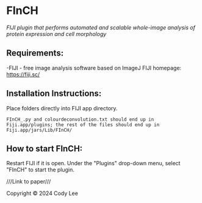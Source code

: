 # FInCH
*FIJI plugin that performs automated and scalable whole-image analysis of protein expression and cell morphology*  

## Requirements:  
-FIJI - free image analysis software based on ImageJ
	FIJI homepage:  https://fiji.sc/  
 
## Installation Instructions:  

Place folders directly into FIJI app directory. 
  
	FInCH_.py and colourdeconvolution.txt should end up in Fiji.app/plugins; the rest of the files should end up in Fiji.app/jars/Lib/FInCH/  

## How to start FInCH:
Restart FIJI if it is open. Under the "Plugins" drop-down menu, select "FInCH" to start the plugin.  

///Link to paper///  

Copyright © 2024 Cody Lee
